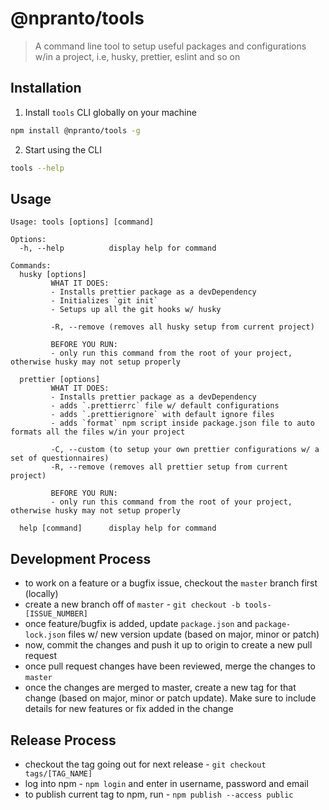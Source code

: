 # @npranto/tools

> A command line tool to setup useful packages and configurations w/in a project, i.e, husky, prettier, eslint and so on

## Installation

1. Install `tools` CLI globally on your machine

```sh
npm install @npranto/tools -g
```

2. Start using the CLI

```sh
tools --help
```

## Usage

```
Usage: tools [options] [command]

Options:
  -h, --help          display help for command

Commands:
  husky [options]
  		 WHAT IT DOES:
  		 - Installs prettier package as a devDependency
  		 - Initializes `git init`
  		 - Setups up all the git hooks w/ husky

  		 -R, --remove (removes all husky setup from current project)

  		 BEFORE YOU RUN:
  		 - only run this command from the root of your project, otherwise husky may not setup properly

  prettier [options]
  		 WHAT IT DOES:
  		 - Installs prettier package as a devDependency
  		 - adds `.prettierrc` file w/ default configurations
  		 - adds `.prettierignore` with default ignore files
  		 - adds `format` npm script inside package.json file to auto formats all the files w/in your project

  		 -C, --custom (to setup your own prettier configurations w/ a set of questionnaires)
  		 -R, --remove (removes all prettier setup from current project)

  		 BEFORE YOU RUN:
  		 - only run this command from the root of your project, otherwise husky may not setup properly

  help [command]      display help for command
```

## Development Process
- to work on a feature or a bugfix issue, checkout the `master` branch first (locally)
- create a new branch off of `master` - `git checkout -b tools-[ISSUE_NUMBER]`
- once feature/bugfix is added, update `package.json` and `package-lock.json` files w/ new version update (based on major, minor or patch) 
- now, commit the changes and push it up to origin to create a new pull request
- once pull request changes have been reviewed, merge the changes to `master`
- once the changes are merged to master, create a new tag for that change (based on major, minor or patch update). Make sure to include details for new features or fix added in the change

## Release Process
- checkout the tag going out for next release - `git checkout tags/[TAG_NAME]`
- log into npm - `npm login` and enter in username, password and email
- to publish current tag to npm, run - `npm publish --access public`
